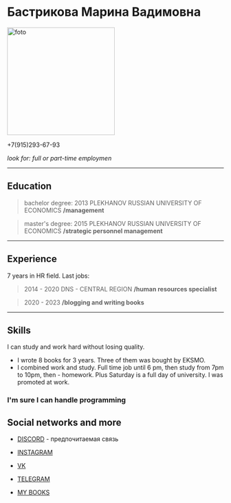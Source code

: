 # Бастрикова Марина Вадимовна
<image src="https://sun1.userapi.com/sun1-28/s/v1/ig2/s0Z22vvbAorJlFJSpjsuoRR0a0pSkNK7H1qgwjOkBWiDYFe69TmM6Qqb1RgPGUn6HXgWtcY49c7JjBSj6PABJk5u.jpg?size=1440x2160&quality=95&type=album" width="250" alt="foto">

+7(915)293-67-93

_look for: full or part-time employmen_
******
## Education
>bachelor degree:
2013 PLEKHANOV RUSSIAN UNIVERSITY OF ECONOMICS 
**/management**

>master's degree:
2015 PLEKHANOV RUSSIAN UNIVERSITY OF ECONOMICS 
**/strategic personnel management**

*******
## Experience

7 years in HR field.
Last jobs:
>2014 - 2020 DNS - CENTRAL REGION 
**/human resources specialist**

>2020 - 2023 
**/blogging and writing books**

******
## Skills
I can study and work hard without losing quality.
* I wrote 8 books for 3 years. Three of them was bought by EKSMO.
* I combined work and study. Full time job until 6 pm, then study from 7pm to 10pm, then - homework. Plus Saturday is a full day of university. I was promoted at work.

### I'm sure I can handle programming

## Social networks and more
* [DISCORD](https://discordapp.com/users/774345231440543794) - предпочитаемая связь

* [INSTAGRAM](https://instagram.com/bes_book)

* [VK](https://vk.me/Bes_book_write)

* [TELEGRAM](https://t.me/bes_book_blog)

* [MY BOOKS](https://taplink.cc/bes_book)


